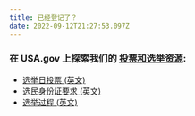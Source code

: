 ```yaml
---
title: 已经登记了？
date: 2022-09-12T21:27:53.097Z
---
```



### 在 USA.gov 上探索我们的 [投票和选举资源](https://www.usa.gov/voting):

* [选举日投票 (英文)](https://www.usa.gov/election-day)
* [选民身份证要求 (英文)](https://www.usa.gov/voter-id)
* [选举过程 (英文)](https://www.usa.gov/election)